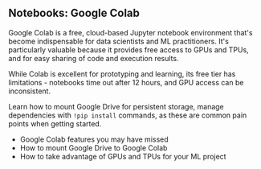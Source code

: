 ## Notebooks: Google Colab

Google Colab is a free, cloud-based Jupyter notebook environment that's become indispensable for data scientists and ML practitioners. It's particularly valuable because it provides free access to GPUs and TPUs, and for easy sharing of code and execution results.

While Colab is excellent for prototyping and learning, its free tier has limitations - notebooks time out after 12 hours, and GPU access can be inconsistent.

Learn how to mount Google Drive for persistent storage, manage dependencies with `!pip install` commands, as these are common pain points when getting started.

[](https://youtu.be/inN8seMm7UI)

- Google Colab features you may have missed
- How to mount Google Drive to Google Colab
- How to take advantage of GPUs and TPUs for your ML project